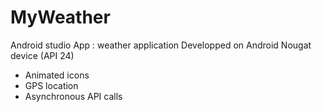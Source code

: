 # MyWeather
Android studio App : weather application
Developped on Android Nougat device (API 24)

- Animated icons
- GPS location
- Asynchronous API calls
